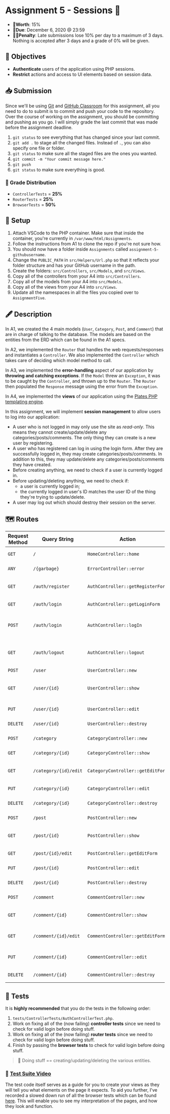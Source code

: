 # Assignment 5 - Sessions 🍪

- 💯**Worth**: 15%
- 📅**Due**: December 6, 2020 @ 23:59
- 🙅🏽‍**Penalty**: Late submissions lose 10% per day to a maximum of 3 days. Nothing is accepted after 3 days and a grade of 0% will be given.

## 🎯 Objectives

- **Authenticate** users of the application using PHP sessions.
- **Restrict** actions and access to UI elements based on session data.

## 📥 Submission

Since we'll be using [Git](https://git-scm.com/) and [GitHub Classroom](https://classroom.github.com/) for this assignment, all you need to do to submit is to commit and push your code to the repository. Over the course of working on the assignment, you should be committing and pushing as you go. I will simply grade the last commit that was made before the assignment deadline.

1. `git status` to see everything that has changed since your last commit.
2. `git add .` to stage all the changed files. Instead of `.`, you can also specify one file or folder.
3. `git status` to make sure all the staged files are the ones you wanted.
4. `git commit -m "Your commit message here."`
5. `git push`
6. `git status` to make sure everything is good.

### 💯 Grade Distribution

- `ControllerTests` = **25%**
- `RouterTests` = **25%**
- `BrowserTests` = **50%**

## 🔨 Setup

1. Attach VSCode to the PHP container. Make sure that inside the container, you're currently in `/var/www/html/Assignments`.
2. Follow the instructions from A1 to clone the repo if you're not sure how.
3. You should now have a folder inside `Assignments` called `assignment-5-githubusername`.
4. Change the `PUBLIC_PATH` in `src/Helpers/Url.php` so that it reflects your folder structure and has your GitHub username in the path.
5. Create the folders: `src/Controllers`, `src/Models`, and `src/Views`.
6. Copy all of the controllers from your A4 into `src/Controllers`.
7. Copy all of the models from your A4 into `src/Models`.
8. Copy all of the views from your A4 into `src/Views`.
9. Update all the namespaces in all the files you copied over to `AssignmentFive`.

## 🖋️ Description

In A1, we created the 4 main models (`User`, `Category`, `Post`, and `Comment`) that are in charge of talking to the database. The models are based on the entities from the ERD which can be found in the A1 specs.

In A2, we implemented the `Router` that handles the web requests/responses and instantiates a `Controller`. We also implemented the `Controller` which takes care of deciding which model method to call.

In A3, we implemented the **error-handling** aspect of our application by **throwing and catching exceptions**. If the `Model` threw an `Exception`, it was to be caught by the `Controller`, and thrown up to the `Router`. The `Router` then populated the `Response` message using the error from the `Exception`.

In A4, we implemented the **views** of our application using the [Plates PHP templating engine](https://platesphp.com/v3).

In this assignment, we will implement **session management** to allow users to log into our application:

- A user who is not logged in may only use the site as *read-only*. This means they cannot create/update/delete any categories/posts/comments. The only thing they can create is a new user by registering.
- A user who has registered can log in using the login form. After they are successfully logged in, they may create categories/posts/comments. In addition to this, they may update/delete any categories/posts/comments they have created.
- Before creating anything, we need to check if a user is currently logged in.
- Before updating/deleting anything, we need to check if:
  - a user is currently logged in;
  - the currently logged in user's ID matches the user ID of the thing they're trying to update/delete.
- A user may log out which should destroy their session on the server.

## 🗺️ Routes

| Request Method | Query String          | Action                            | Redirects/Template      | Description                                          |
| -------------- | --------------------- | --------------------------------- | ----------------------- | ---------------------------------------------------- |
| `GET`          | `/`                   | `HomeController::home`            | `HomeView.php`          | Display the homepage.                                |
| `ANY`          | `/{garbage}`          | `ErrorController::error`          | `ErrorView.php`         | Display a 404 error page.                            |
| `GET`          | `/auth/register`      | `AuthController::getRegisterForm` | `User/NewFormView.php`  | Display a form to register a new user.               |
| `GET`          | `/auth/login`         | `AuthController::getLoginForm`    | `LoginFormView.php`     | Display a form to log in a user.                     |
| `POST`         | `/auth/login`         | `AuthController::logIn`           | `/user/{id}`            | Log in a user by setting a session variable.         |
| `GET`          | `/auth/logout`        | `AuthController::logout`          | `/`                     | Log out the user by destroying the session.          |
| `POST`         | `/user`               | `UserController::new`             | `/auth/login`           | Register a user.                                     |
| `GET`          | `/user/{id}`          | `UserController::show`            | `User/ShowView.php`     | Display a user's profile where they can edit/delete. |
| `PUT`          | `/user/{id}`          | `UserController::edit`            | `/user/{id}`            | Edit a user's profile.                               |
| `DELETE`       | `/user/{id}`          | `UserController::destroy`         | `/user/{id}`            | Deactivate a user's profile.                         |
| `POST`         | `/category`           | `CategoryController::new`         | `/`                     | Create a new category.                               |
| `GET`          | `/category/{id}`      | `CategoryController::show`        | `Category/ShowView.php` | Display all posts in a category.                     |
| `GET`          | `/category/{id}/edit` | `CategoryController::getEditForm` | `Category/EditView.php` | Display a form to edit a category.                   |
| `PUT`          | `/category/{id}`      | `CategoryController::edit`        | `/category/{id}`        | Edit category title/description.                     |
| `DELETE`       | `/category/{id}`      | `CategoryController::destroy`     | `/`                     | Deactivate a category.                               |
| `POST`         | `/post`               | `PostController::new`             | `/category/{id}`        | Create new post.                                     |
| `GET`          | `/post/{id}`          | `PostController::show`            | `Post/ShowView.php`     | Display a post's details and comments.               |
| `GET`          | `/post/{id}/edit`     | `PostController::getEditForm`     | `Post/EditView.php`     | Display a form to edit a post.                       |
| `PUT`          | `/post/{id}`          | `PostController::edit`            | `/post/{id}`            | Edit contents of text post.                          |
| `DELETE`       | `/post/{id}`          | `PostController::destroy`         | `/post/{id}`            | Deactivate a post.                                   |
| `POST`         | `/comment`            | `CommentController::new`          | `/post/{id}`            | Create a new comment.                                |
| `GET`          | `/comment/{id}`       | `CommentController::show`         | `Comment/ShowView.php`  | Display a comment along with its replies.            |
| `GET`          | `/comment/{id}/edit`  | `CommentController::getEditForm`  | `Comment/EditView.php`  | Display a form to edit a comment.                    |
| `PUT`          | `/comment/{id}`       | `CommentController::edit`         | `/post/{id}`            | Edit the contents of a comment.                      |
| `DELETE`       | `/comment/{id}`       | `CommentController::destroy`      | `/post/{id}`            | Deactivate a comment.                                |

## 🧪 Tests

It is **highly recommended** that you do the tests in the following order:

1. `tests/ControllerTests/AuthControllerTest.php`.
2. Work on fixing all of the (now failing) **controller tests** since we need to check for valid login before doing stuff.
3. Work on fixing all of the (now failing) **router tests** since we need to check for valid login before doing stuff.
4. Finish by passing the **browser tests** to check for valid login before doing stuff.

> 🤔 Doing stuff == creating/updating/deleting the various entities.

### 🎥 [Test Suite Video](https://youtu.be/xAsjk0THxnM)

The test code itself serves as a guide for you to create your views as they will tell you what elements on the page it expects. To aid you further, I've recorded a slowed down run of all the browser tests which can be found [here](https://youtu.be/xAsjk0THxnM). This will enable you to see my interpretation of the pages, and how they look and function.

